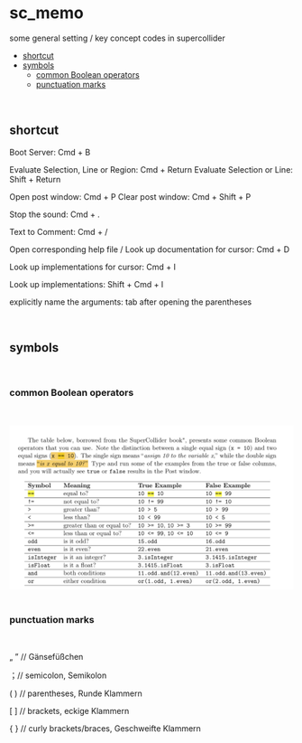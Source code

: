 # sc_memo
some general setting / key concept codes in supercollider

* [shortcut](#shortcut)
* [symbols](#symbols)
  * [common Boolean operators](#common-Boolean-operators)
  * [punctuation marks](#punctuation-marks)


<br>

## shortcut

Boot Server: Cmd + B

Evaluate Selection, Line or Region: Cmd + Return
Evaluate Selection or Line: Shift + Return

Open post window: Cmd + P
Clear post window: Cmd + Shift + P

Stop the sound: Cmd + .

Text to Comment: Cmd + /

Open corresponding help file / Look up documentation for cursor: Cmd + D

Look up implementations for cursor: Cmd + I

Look up implementations: Shift + Cmd + I

explicitly name the arguments: tab after opening the parentheses

<br>

## symbols

<br>

### common Boolean operators

<br>

![common Boolean operators](https://github.com/mewithoutnara/sc_-memo/blob/main/general/common%20Boolean%20operators.png) <br>
<br>

### punctuation marks

<br>

„ ” // Gänsefüßchen

；// semicolon, Semikolon

( ) // parentheses, Runde Klammern

[ ] // brackets, eckige Klammern

{ } // curly brackets/braces, Geschweifte Klammern

